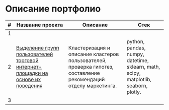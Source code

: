 # Описание портфолио

|#|Название проекта|Описание|Стек|
|---|---|---|---|
|1|   |   |   |
|2|[Выделение групп пользователей торговой интернет-площадки на основе их поведения](https://github.com/hi271828/Portfolio/blob/main/Segmentation_NV/Segmentation_NV.ipynb)|Кластеризация и описание кластеров пользователей, проверка гипотез, составление рекомендаций отделу маркетинга.|python, pandas, numpy, datetime, sklearn, math, scipy, matplotlib, seaborn, plotly.|
|3|   |   |   |
